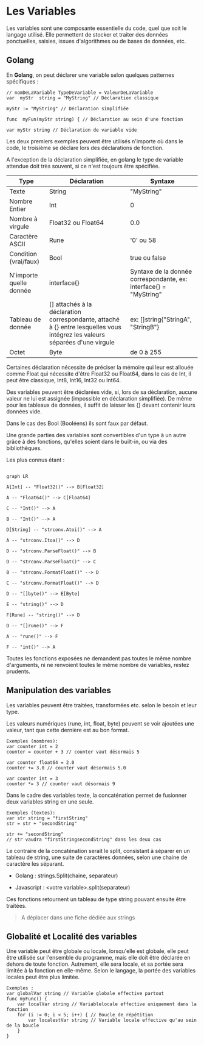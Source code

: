 
# Les Variables

Les variables sont une composante essentielle du code, quel que soit le langage utilisé. Elle permettent de stocker et traiter des données ponctuelles, saisies, issues d'algorithmes ou de bases de données, etc.

## Golang

En **Golang**, on peut déclarer une variable selon quelques patternes spécifiques :

```Golang
// nomDeLaVariable TypeDeVariable = ValeurDeLaVariable
var  myStr  string = "MyString" // Déclaration classique

myStr := "MyString" // Déclaration simplifiée

func  myFun(myStr string) { // Déclaration au sein d'une fonction

var myStr string // Déclaration de variable vide

```

Les deux premiers exemples peuvent être utilisés n'importe où dans le code, le troisième se déclare lors des déclarations de fonction.

A l'exception de la déclaration simplifiée, en golang le type de variable attendue doit très souvent, si ce n'est toujours être spécifiée.

| Type | Déclaration | Syntaxe |
|--------|--------------|-----------|
| Texte | String | "MyString" |
| Nombre Entier | Int | 0 |
| Nombre à virgule | Float32 ou Float64 | 0.0 |
| Caractère ASCII | Rune | '0' ou 58 |
| Condition (vrai/faux) | Bool | true ou false |
| N'importe quelle donnée | interface{} | Syntaxe de la donnée correspondante, ex: interface{} = "MyString" |
| Tableau de donnée | [] attachés à la déclaration correspondante, attaché à {} entre lesquelles vous intégrez les valeurs séparées d'une virgule | ex: []string{"StringA", "StringB"}
| Octet | Byte | de 0 à 255 |


Certaines déclaration nécessite de préciser la mémoire qui leur est allouée comme Float qui nécessite d'être Float32 ou Float64, dans le cas de Int, il peut être classique, Int8, Int16, Int32 ou Int64.

Des variables peuvent être déclarées vide, si, lors de sa déclaration, aucune valeur ne lui est assignée (impossible en déclaration simplifiée). De même pour les tableaux de données, il suffit de laisser les {} devant contenir leurs données vide.

Dans le cas des Bool (Booléens) ils sont faux par défaut.

Une grande parties des variables sont convertibles d'un type à un autre grâce à des fonctions, qu'elles soient dans le built-in, ou via des bibliothèques.

Les plus connus étant :

```mermaid

graph LR

A[Int] -- "Float32()" --> B[Float32]

A -- "Float64()" --> C[Float64]

C -- "Int()" --> A

B -- "Int()" --> A

D[String] -- "strconv.Atoi()" --> A

A -- "strconv.Itoa()" --> D

D -- "strconv.ParseFloat()" --> B

D -- "strconv.ParseFloat()" --> C

B -- "strconv.FormatFloat()" --> D

C -- "strconv.FormatFloat()" --> D

D -- "[]byte()" --> E[Byte]

E -- "string()" --> D

F[Rune] -- "string()" --> D

D -- "[]rune()" --> F

A -- "rune()" --> F

F -- "int()" --> A

```

Toutes les fonctions exposées ne demandent pas toutes le même nombre d'arguments, ni ne renvoient toutes le même nombre de variables, restez prudents.

  

## Manipulation des variables

Les variables peuvent être traitées, transformées etc. selon le besoin et leur type.

Les valeurs numériques (rune, int, float, byte) peuvent se voir ajoutées une valeur, tant que cette dernière est au bon format.

```Golang
Exemples (nombres):
var counter int = 2
counter = counter + 3 // counter vaut désormais 5

var counter float64 = 2.0
counter += 3.0 // counter vaut désormais 5.0

var counter int = 3
counter *= 3 // counter vaut désormais 9

```

Dans le cadre des variables texte, la concaténation permet de fusionner deux variables string en une seule.

```Golang
Exemples (textes):
var str string = "firstString"
str = str + "secondString" 

str += "secondString"
// str vaudra "firstStringsecondString" dans les deux cas
```

Le contraire de la concaténation serait le split, consistant à séparer en un tableau de string, une suite de caractères données, selon une chaine de caractère les séparant.

- Golang : strings.Split(chaine, separateur)

- Javascript : \<votre  variable>.split(separateur)

Ces fonctions retournent un tableau de type string pouvant ensuite être traitées.
>A déplacer dans une fiche dédiée aux strings
  
## Globalité et Localité des variables

Une variable peut être globale ou locale, lorsqu'elle est globale, elle peut être utilisée sur l'ensemble du programme, mais elle doit être déclarée en dehors de toute fonction. Autrement, elle sera locale, et sa portée sera limitée à la fonction en elle-même. Selon le langage, la portée des variables locales peut être plus limitée.
```Golang
Exemples :
var globalVar string // Variable globale effective partout 
func myFunc() {
	var localVar string // Variablelocale effective uniquement dans la fonction
	for (i := 0; i < 5; i++) { // Boucle de répétition
		var localestVar string // Variable locale effective qu'au sein de la boucle
	}
}
```